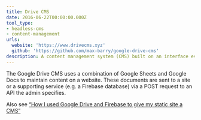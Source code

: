 ```yaml
---
title: Drive CMS
date: 2016-06-22T00:00:00.000Z
tool_type:
- headless-cms
- content-management
urls:
  website: 'https://www.drivecms.xyz'
  github: 'https://github.com/max-barry/google-drive-cms'
description: A content management system (CMS) built on an interface everyone understands.
---
```

The Google Drive CMS uses a combination of Google Sheets and Google Docs to maintain content on a website. These documents are sent to a site or a supporting service (e.g. a Firebase database) via a POST request to an API the admin specifies.

Also see [“How I used Google Drive and Firebase to give my static site a CMS”](https://words.mxbry.com/how-i-used-google-drive-and-firebase-to-give-my-static-site-a-cms-7226e01a51b5#.dm0n2lmmb)
